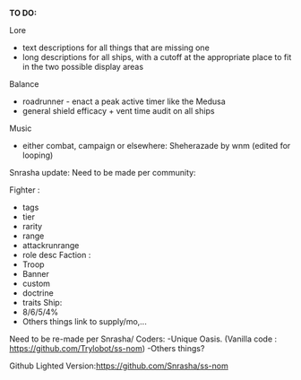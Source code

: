**TO DO:**

Lore
  * text descriptions for all things that are missing one
  * long descriptions for all ships, with a cutoff at the appropriate place to fit in the two possible display areas

Balance
  * roadrunner - enact a peak active timer like the Medusa
  * general shield efficacy + vent time audit on all ships

Music
  * either combat, campaign or elsewhere: Sheherazade by wnm (edited for looping)





Snrasha update:
Need to be made per community:

Fighter : 
- tags
- tier
- rarity
- range
- attackrunrange
- role desc
Faction :
- Troop
- Banner
- custom
- doctrine
- traits
Ship:
- 8/6/5/4%
- Others things link to supply/mo,...


Need to be re-made per Snrasha/ Coders:
-Unique Oasis. (Vanilla code : https://github.com/Trylobot/ss-nom)
-Others things?


Github Lighted Version:https://github.com/Snrasha/ss-nom
